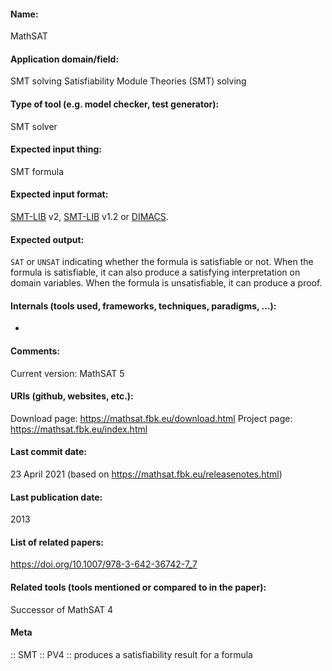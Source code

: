 #### Name:
MathSAT

#### Application domain/field:
SMT solving
Satisfiability Module Theories (SMT) solving

#### Type of tool (e.g. model checker, test generator):
SMT solver

#### Expected input thing:
SMT formula

#### Expected input format:
[SMT-LIB](../../../Formats/SMT-LIB.md) v2, [SMT-LIB](../../../Formats/SMT-LIB.md) v1.2 or [DIMACS](../../../Formats/DIMACS.md).

#### Expected output:
`SAT` or `UNSAT` indicating whether the formula is satisfiable or not.
When the formula is satisfiable, it can also produce a satisfying interpretation on domain variables.
When the formula is unsatisfiable, it can produce a proof.

#### Internals (tools used, frameworks, techniques, paradigms, ...):
-

#### Comments:
Current version: MathSAT 5

#### URIs (github, websites, etc.):
Download page: https://mathsat.fbk.eu/download.html
Project page: https://mathsat.fbk.eu/index.html

#### Last commit date:
23 April 2021 (based on https://mathsat.fbk.eu/releasenotes.html)

#### Last publication date:
2013

#### List of related papers:
https://doi.org/10.1007/978-3-642-36742-7_7

#### Related tools (tools mentioned or compared to in the paper):
Successor of MathSAT 4

#### Meta
:: SMT
:: PV4 :: produces a satisfiability result for a formula